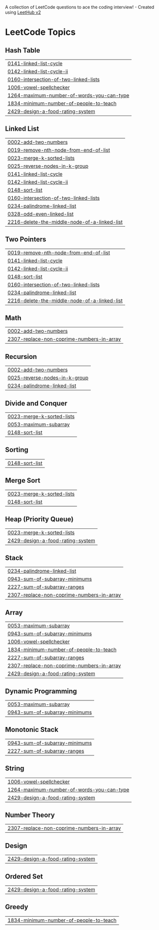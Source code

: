 A collection of LeetCode questions to ace the coding interview! - Created using [LeetHub v2](https://github.com/arunbhardwaj/LeetHub-2.0)
<!---LeetCode Topics Start-->
# LeetCode Topics
## Hash Table
|  |
| ------- |
| [0141-linked-list-cycle](https://github.com/AbhinavChaudhary11/LeetCode/tree/master/0141-linked-list-cycle) |
| [0142-linked-list-cycle-ii](https://github.com/AbhinavChaudhary11/LeetCode/tree/master/0142-linked-list-cycle-ii) |
| [0160-intersection-of-two-linked-lists](https://github.com/AbhinavChaudhary11/LeetCode/tree/master/0160-intersection-of-two-linked-lists) |
| [1006-vowel-spellchecker](https://github.com/AbhinavChaudhary11/LeetCode/tree/master/1006-vowel-spellchecker) |
| [1264-maximum-number-of-words-you-can-type](https://github.com/AbhinavChaudhary11/LeetCode/tree/master/1264-maximum-number-of-words-you-can-type) |
| [1834-minimum-number-of-people-to-teach](https://github.com/AbhinavChaudhary11/LeetCode/tree/master/1834-minimum-number-of-people-to-teach) |
| [2429-design-a-food-rating-system](https://github.com/AbhinavChaudhary11/LeetCode/tree/master/2429-design-a-food-rating-system) |
## Linked List
|  |
| ------- |
| [0002-add-two-numbers](https://github.com/AbhinavChaudhary11/LeetCode/tree/master/0002-add-two-numbers) |
| [0019-remove-nth-node-from-end-of-list](https://github.com/AbhinavChaudhary11/LeetCode/tree/master/0019-remove-nth-node-from-end-of-list) |
| [0023-merge-k-sorted-lists](https://github.com/AbhinavChaudhary11/LeetCode/tree/master/0023-merge-k-sorted-lists) |
| [0025-reverse-nodes-in-k-group](https://github.com/AbhinavChaudhary11/LeetCode/tree/master/0025-reverse-nodes-in-k-group) |
| [0141-linked-list-cycle](https://github.com/AbhinavChaudhary11/LeetCode/tree/master/0141-linked-list-cycle) |
| [0142-linked-list-cycle-ii](https://github.com/AbhinavChaudhary11/LeetCode/tree/master/0142-linked-list-cycle-ii) |
| [0148-sort-list](https://github.com/AbhinavChaudhary11/LeetCode/tree/master/0148-sort-list) |
| [0160-intersection-of-two-linked-lists](https://github.com/AbhinavChaudhary11/LeetCode/tree/master/0160-intersection-of-two-linked-lists) |
| [0234-palindrome-linked-list](https://github.com/AbhinavChaudhary11/LeetCode/tree/master/0234-palindrome-linked-list) |
| [0328-odd-even-linked-list](https://github.com/AbhinavChaudhary11/LeetCode/tree/master/0328-odd-even-linked-list) |
| [2216-delete-the-middle-node-of-a-linked-list](https://github.com/AbhinavChaudhary11/LeetCode/tree/master/2216-delete-the-middle-node-of-a-linked-list) |
## Two Pointers
|  |
| ------- |
| [0019-remove-nth-node-from-end-of-list](https://github.com/AbhinavChaudhary11/LeetCode/tree/master/0019-remove-nth-node-from-end-of-list) |
| [0141-linked-list-cycle](https://github.com/AbhinavChaudhary11/LeetCode/tree/master/0141-linked-list-cycle) |
| [0142-linked-list-cycle-ii](https://github.com/AbhinavChaudhary11/LeetCode/tree/master/0142-linked-list-cycle-ii) |
| [0148-sort-list](https://github.com/AbhinavChaudhary11/LeetCode/tree/master/0148-sort-list) |
| [0160-intersection-of-two-linked-lists](https://github.com/AbhinavChaudhary11/LeetCode/tree/master/0160-intersection-of-two-linked-lists) |
| [0234-palindrome-linked-list](https://github.com/AbhinavChaudhary11/LeetCode/tree/master/0234-palindrome-linked-list) |
| [2216-delete-the-middle-node-of-a-linked-list](https://github.com/AbhinavChaudhary11/LeetCode/tree/master/2216-delete-the-middle-node-of-a-linked-list) |
## Math
|  |
| ------- |
| [0002-add-two-numbers](https://github.com/AbhinavChaudhary11/LeetCode/tree/master/0002-add-two-numbers) |
| [2307-replace-non-coprime-numbers-in-array](https://github.com/AbhinavChaudhary11/LeetCode/tree/master/2307-replace-non-coprime-numbers-in-array) |
## Recursion
|  |
| ------- |
| [0002-add-two-numbers](https://github.com/AbhinavChaudhary11/LeetCode/tree/master/0002-add-two-numbers) |
| [0025-reverse-nodes-in-k-group](https://github.com/AbhinavChaudhary11/LeetCode/tree/master/0025-reverse-nodes-in-k-group) |
| [0234-palindrome-linked-list](https://github.com/AbhinavChaudhary11/LeetCode/tree/master/0234-palindrome-linked-list) |
## Divide and Conquer
|  |
| ------- |
| [0023-merge-k-sorted-lists](https://github.com/AbhinavChaudhary11/LeetCode/tree/master/0023-merge-k-sorted-lists) |
| [0053-maximum-subarray](https://github.com/AbhinavChaudhary11/LeetCode/tree/master/0053-maximum-subarray) |
| [0148-sort-list](https://github.com/AbhinavChaudhary11/LeetCode/tree/master/0148-sort-list) |
## Sorting
|  |
| ------- |
| [0148-sort-list](https://github.com/AbhinavChaudhary11/LeetCode/tree/master/0148-sort-list) |
## Merge Sort
|  |
| ------- |
| [0023-merge-k-sorted-lists](https://github.com/AbhinavChaudhary11/LeetCode/tree/master/0023-merge-k-sorted-lists) |
| [0148-sort-list](https://github.com/AbhinavChaudhary11/LeetCode/tree/master/0148-sort-list) |
## Heap (Priority Queue)
|  |
| ------- |
| [0023-merge-k-sorted-lists](https://github.com/AbhinavChaudhary11/LeetCode/tree/master/0023-merge-k-sorted-lists) |
| [2429-design-a-food-rating-system](https://github.com/AbhinavChaudhary11/LeetCode/tree/master/2429-design-a-food-rating-system) |
## Stack
|  |
| ------- |
| [0234-palindrome-linked-list](https://github.com/AbhinavChaudhary11/LeetCode/tree/master/0234-palindrome-linked-list) |
| [0943-sum-of-subarray-minimums](https://github.com/AbhinavChaudhary11/LeetCode/tree/master/0943-sum-of-subarray-minimums) |
| [2227-sum-of-subarray-ranges](https://github.com/AbhinavChaudhary11/LeetCode/tree/master/2227-sum-of-subarray-ranges) |
| [2307-replace-non-coprime-numbers-in-array](https://github.com/AbhinavChaudhary11/LeetCode/tree/master/2307-replace-non-coprime-numbers-in-array) |
## Array
|  |
| ------- |
| [0053-maximum-subarray](https://github.com/AbhinavChaudhary11/LeetCode/tree/master/0053-maximum-subarray) |
| [0943-sum-of-subarray-minimums](https://github.com/AbhinavChaudhary11/LeetCode/tree/master/0943-sum-of-subarray-minimums) |
| [1006-vowel-spellchecker](https://github.com/AbhinavChaudhary11/LeetCode/tree/master/1006-vowel-spellchecker) |
| [1834-minimum-number-of-people-to-teach](https://github.com/AbhinavChaudhary11/LeetCode/tree/master/1834-minimum-number-of-people-to-teach) |
| [2227-sum-of-subarray-ranges](https://github.com/AbhinavChaudhary11/LeetCode/tree/master/2227-sum-of-subarray-ranges) |
| [2307-replace-non-coprime-numbers-in-array](https://github.com/AbhinavChaudhary11/LeetCode/tree/master/2307-replace-non-coprime-numbers-in-array) |
| [2429-design-a-food-rating-system](https://github.com/AbhinavChaudhary11/LeetCode/tree/master/2429-design-a-food-rating-system) |
## Dynamic Programming
|  |
| ------- |
| [0053-maximum-subarray](https://github.com/AbhinavChaudhary11/LeetCode/tree/master/0053-maximum-subarray) |
| [0943-sum-of-subarray-minimums](https://github.com/AbhinavChaudhary11/LeetCode/tree/master/0943-sum-of-subarray-minimums) |
## Monotonic Stack
|  |
| ------- |
| [0943-sum-of-subarray-minimums](https://github.com/AbhinavChaudhary11/LeetCode/tree/master/0943-sum-of-subarray-minimums) |
| [2227-sum-of-subarray-ranges](https://github.com/AbhinavChaudhary11/LeetCode/tree/master/2227-sum-of-subarray-ranges) |
## String
|  |
| ------- |
| [1006-vowel-spellchecker](https://github.com/AbhinavChaudhary11/LeetCode/tree/master/1006-vowel-spellchecker) |
| [1264-maximum-number-of-words-you-can-type](https://github.com/AbhinavChaudhary11/LeetCode/tree/master/1264-maximum-number-of-words-you-can-type) |
| [2429-design-a-food-rating-system](https://github.com/AbhinavChaudhary11/LeetCode/tree/master/2429-design-a-food-rating-system) |
## Number Theory
|  |
| ------- |
| [2307-replace-non-coprime-numbers-in-array](https://github.com/AbhinavChaudhary11/LeetCode/tree/master/2307-replace-non-coprime-numbers-in-array) |
## Design
|  |
| ------- |
| [2429-design-a-food-rating-system](https://github.com/AbhinavChaudhary11/LeetCode/tree/master/2429-design-a-food-rating-system) |
## Ordered Set
|  |
| ------- |
| [2429-design-a-food-rating-system](https://github.com/AbhinavChaudhary11/LeetCode/tree/master/2429-design-a-food-rating-system) |
## Greedy
|  |
| ------- |
| [1834-minimum-number-of-people-to-teach](https://github.com/AbhinavChaudhary11/LeetCode/tree/master/1834-minimum-number-of-people-to-teach) |
<!---LeetCode Topics End-->